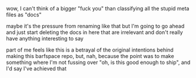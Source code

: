 wow, I can't think of a bigger "fuck you" than classifying all the stupid meta files as "docs"

maybe it's the pressure from renaming like that but I'm going to go ahead and just start deleting the docs in here that are irrelevant and don't really have anything interesting to say

part of me feels like this is a betrayal of the original intentions behind making this barfspace repo, but, nah, because the point was to make something where I'm not fussing over "oh, is this good enough to ship", and I'd say I've achieved that
